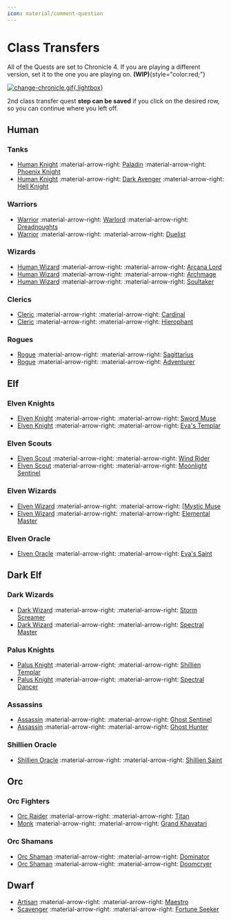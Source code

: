 ```yaml
---
icon: material/comment-question
---
```


<style>
.md-typeset a {
    color: var(--md-typeset-color);
    text-decoration: none;
}
</style>


# Class Transfers

All of the Quests are set to Chronicle 4. If you are playing a different version, set it to the one you are playing on. **(WIP)**{style="color:red;"}

[![change-chronicle.gif](https://i.postimg.cc/prP4fjnD/change-chronicle.gif){.lightbox}](https://postimg.cc/Kks0FRfz)

2nd class transfer quest **step can be saved** if you click on the desired row, so you can continue where you left off.

## Human

### Tanks

- [Human Knight](https://lineage2wiki.org/c4/quest/402/path-to-a-human-knight/) :material-arrow-right: [Paladin](/faq/classtransfers/paladin) :material-arrow-right: [Phoenix Knight](https://lineage2wiki.org/c4/quest/70/succession-to-the-legend-phoenix-knight/)
- [Human Knight](https://lineage2wiki.org/c4/quest/402/path-to-a-human-knight/) :material-arrow-right: [Dark Avenger](/faq/classtransfers/dark_avenger) :material-arrow-right: [Hell Knight](https://lineage2wiki.org/c4/quest/95/succession-to-the-legend-hell-knight/)

### Warriors

- [Warrior](https://lineage2wiki.org/c4/quest/401/path-to-a-warrior/) :material-arrow-right: [Warlord](/faq/classtransfers/paladin) :material-arrow-right: [Dreadnoughts](https://lineage2wiki.org/c4/quest/74/succession-to-the-legend-dreadnoughts/)
- [Warrior](https://lineage2wiki.org/c4/quest/401/path-to-a-warrior/) :material-arrow-right: :material-arrow-right: [Duelist](https://lineage2wiki.org/c4/quest/73/succession-to-the-legend-duelist/)

### Wizards

- [Human Wizard](https://lineage2wiki.org/c4/quest/404/path-to-a-human-wizard/) :material-arrow-right: :material-arrow-right: [Arcana Lord](https://lineage2wiki.org/c4/quest/91/succession-to-the-legend-arcana-lord/)
- [Human Wizard](https://lineage2wiki.org/c4/quest/404/path-to-a-human-wizard/) :material-arrow-right: :material-arrow-right: [Archmage](https://lineage2wiki.org/c4/quest/88/succession-to-the-legend-archmage/)
- [Human Wizard](https://lineage2wiki.org/c4/quest/404/path-to-a-human-wizard/) :material-arrow-right: :material-arrow-right: [Soultaker](https://lineage2wiki.org/c4/quest/94/succession-to-the-legend-soultaker/)

### Clerics

- [Cleric](https://lineage2wiki.org/c4/quest/405/path-to-a-cleric/) :material-arrow-right: :material-arrow-right: [Cardinal](https://lineage2wiki.org/c4/quest/85/succession-to-the-legend-cardinal/)
- [Cleric](https://lineage2wiki.org/c4/quest/405/path-to-a-cleric/) :material-arrow-right: :material-arrow-right: [Hierophant](https://lineage2wiki.org/c4/quest/86/succession-to-the-legend-hierophant/)

### Rogues

- [Rogue](https://lineage2wiki.org/c4/quest/403/path-to-a-rogue/) :material-arrow-right: :material-arrow-right: [Sagittarius](https://lineage2wiki.org/c4/quest/82/succession-to-the-legend-sagittarius/)
- [Rogue](https://lineage2wiki.org/c4/quest/403/path-to-a-rogue/) :material-arrow-right: :material-arrow-right: [Adventurer](https://lineage2wiki.org/c4/quest/79/succession-to-the-legend-adventurer/)

## Elf

### Elven Knights

- [Elven Knight](https://lineage2wiki.org/c4/quest/406/path-to-an-elven-knight/) :material-arrow-right: :material-arrow-right: [Sword Muse](https://lineage2wiki.org/c4/quest/72/succession-to-the-legend-sword-muse/)
- [Elven Knight](https://lineage2wiki.org/c4/quest/406/path-to-an-elven-knight/) :material-arrow-right: :material-arrow-right: [Eva's Templar](https://lineage2wiki.org/c4/quest/71/succession-to-the-legend-evas-templar/)

### Elven Scouts

- [Elven Scout](https://lineage2wiki.org/c4/quest/407/path-to-an-elven-scout/) :material-arrow-right: :material-arrow-right: [Wind Rider](https://lineage2wiki.org/c4/quest/80/succession-to-the-legend-wind-rider/)
- [Elven Scout](https://lineage2wiki.org/c4/quest/407/path-to-an-elven-scout/) :material-arrow-right: :material-arrow-right: [Moonlight Sentinel](https://lineage2wiki.org/c4/quest/83/succession-to-the-legend-moonlight-sentinel/)

### Elven Wizards

- [Elven Wizard](https://lineage2wiki.org/c4/quest/408/path-to-an-elven-wizard/) :material-arrow-right: :material-arrow-right: [[Mystic Muse](https://lineage2wiki.org/c4/quest/89/succession-to-the-legend-mystic-muse/)
- [Elven Wizard](https://lineage2wiki.org/c4/quest/408/path-to-an-elven-wizard/) :material-arrow-right: :material-arrow-right: [Elemental Master](https://lineage2wiki.org/c4/quest/92/succession-to-the-legend-elemental-master/)

### Elven Oracle

- [Elven Oracle](https://lineage2wiki.org/c4/quest/409/path-to-an-elven-oracle/) :material-arrow-right: :material-arrow-right: [Eva's Saint](https://lineage2wiki.org/c4/quest/87/succession-to-the-legend-evas-saint/)

## Dark Elf

### Dark Wizards

- [Dark Wizard](https://lineage2wiki.org/c4/quest/412/path-to-a-dark-wizard/) :material-arrow-right: :material-arrow-right: [Storm Screamer](https://lineage2wiki.org/c4/quest/90/succession-to-the-legend-storm-screamer/)
- [Dark Wizard](https://lineage2wiki.org/c4/quest/412/path-to-a-dark-wizard/) :material-arrow-right: :material-arrow-right: [Spectral Master](https://lineage2wiki.org/c4/quest/93/succession-to-the-legend-spectral-master/)

### Palus Knights

- [Palus Knight](https://lineage2wiki.org/c4/quest/410/path-to-a-palus-knight/) :material-arrow-right: :material-arrow-right: [Shillien Templar](https://lineage2wiki.org/c4/quest/97/succession-to-the-legend-shillien-templar/)
- [Palus Knight](https://lineage2wiki.org/c4/quest/410/path-to-a-palus-knight/) :material-arrow-right: :material-arrow-right: [Spectral Dancer](https://lineage2wiki.org/c4/quest/96/succession-to-the-legend-spectral-dancer/)

### Assassins

- [Assassin](https://lineage2wiki.org/c4/quest/411/path-to-an-assassin/) :material-arrow-right: :material-arrow-right: [Ghost Sentinel](https://lineage2wiki.org/c4/quest/84/succession-to-the-legend-ghost-sentinel/)
- [Assassin](https://lineage2wiki.org/c4/quest/411/path-to-an-assassin/) :material-arrow-right: :material-arrow-right: [Ghost Hunter](https://lineage2wiki.org/c4/quest/81/succession-to-the-legend-ghost-hunter/)

### Shillien Oracle

- [Shillien Oracle](https://lineage2wiki.org/c4/quest/413/path-to-a-shillien-oracle/) :material-arrow-right: :material-arrow-right: [Shillien Saint](https://lineage2wiki.org/c4/quest/98/succession-to-the-legend-shillien-saint/)

## Orc

### Orc Fighters

- [Orc Raider](https://lineage2wiki.org/c4/quest/414/path-to-an-orc-raider/) :material-arrow-right: :material-arrow-right: [Titan](https://lineage2wiki.org/c4/quest/75/succession-to-the-legend-titan/)
- [Monk](https://lineage2wiki.org/c4/quest/415/path-to-a-monk/) :material-arrow-right: :material-arrow-right: [Grand Khavatari](https://lineage2wiki.org/c4/quest/76/succession-to-the-legend-grand-khavatari/)

### Orc Shamans

- [Orc Shaman](https://lineage2wiki.org/c4/quest/416/path-to-an-orc-shaman/) :material-arrow-right: :material-arrow-right: [Dominator](https://lineage2wiki.org/c4/quest/77/succession-to-the-legend-dominator/)
- [Orc Shaman](https://lineage2wiki.org/c4/quest/416/path-to-an-orc-shaman/) :material-arrow-right: :material-arrow-right: [Doomcryer](https://lineage2wiki.org/c4/quest/78/succession-to-the-legend-doomcryer/)

## Dwarf

- [Artisan](https://lineage2wiki.org/c4/quest/418/path-to-an-artisan/) :material-arrow-right: :material-arrow-right: [Maestro](https://lineage2wiki.org/c4/quest/100/succession-to-the-legend-maestro/)
- [Scavenger](https://lineage2wiki.org/c4/quest/417/path-to-become-a-scavenger/) :material-arrow-right: :material-arrow-right: [Fortune Seeker](https://lineage2wiki.org/c4/quest/99/succession-to-the-legend-fortune-seeker/)






















